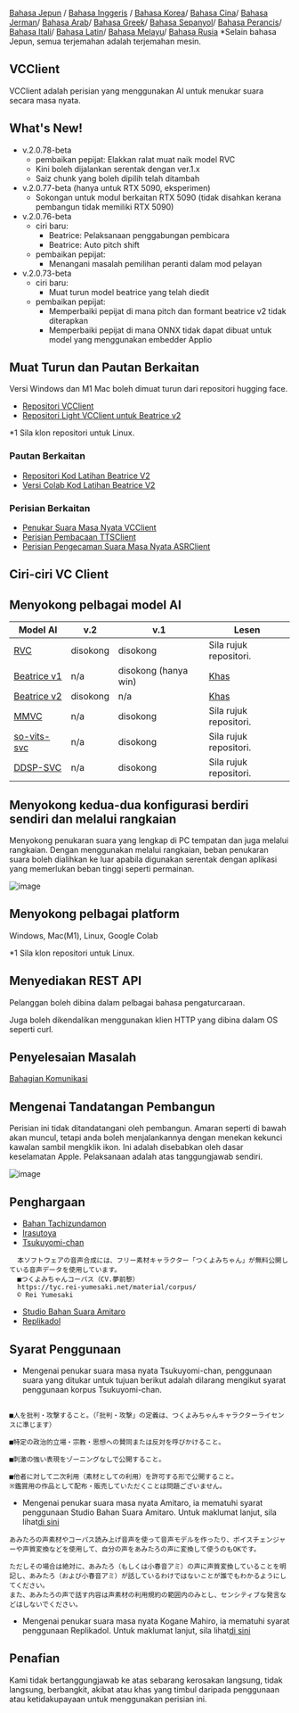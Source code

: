 [Bahasa Jepun](/README.md) /
[Bahasa Inggeris](/docs_i18n/README_en.md) /
[Bahasa Korea](/docs_i18n/README_ko.md)/
[Bahasa Cina](/docs_i18n/README_zh.md)/
[Bahasa Jerman](/docs_i18n/README_de.md)/
[Bahasa Arab](/docs_i18n/README_ar.md)/
[Bahasa Greek](/docs_i18n/README_el.md)/
[Bahasa Sepanyol](/docs_i18n/README_es.md)/
[Bahasa Perancis](/docs_i18n/README_fr.md)/
[Bahasa Itali](/docs_i18n/README_it.md)/
[Bahasa Latin](/docs_i18n/README_la.md)/
[Bahasa Melayu](/docs_i18n/README_ms.md)/
[Bahasa Rusia](/docs_i18n/README_ru.md)
*Selain bahasa Jepun, semua terjemahan adalah terjemahan mesin.

## VCClient

VCClient adalah perisian yang menggunakan AI untuk menukar suara secara masa nyata.

## What's New!

* v.2.0.78-beta
  * pembaikan pepijat: Elakkan ralat muat naik model RVC
  * Kini boleh dijalankan serentak dengan ver.1.x
  * Saiz chunk yang boleh dipilih telah ditambah
* v.2.0.77-beta (hanya untuk RTX 5090, eksperimen)
  * Sokongan untuk modul berkaitan RTX 5090 (tidak disahkan kerana pembangun tidak memiliki RTX 5090)
* v.2.0.76-beta
  * ciri baru:
    * Beatrice: Pelaksanaan penggabungan pembicara
    * Beatrice: Auto pitch shift
  * pembaikan pepijat:
    * Menangani masalah pemilihan peranti dalam mod pelayan
* v.2.0.73-beta
  * ciri baru:
    * Muat turun model beatrice yang telah diedit
  * pembaikan pepijat:
    * Memperbaiki pepijat di mana pitch dan formant beatrice v2 tidak diterapkan
    * Memperbaiki pepijat di mana ONNX tidak dapat dibuat untuk model yang menggunakan embedder Applio

## Muat Turun dan Pautan Berkaitan

Versi Windows dan M1 Mac boleh dimuat turun dari repositori hugging face.

* [Repositori VCClient](https://huggingface.co/wok000/vcclient000/tree/main)
* [Repositori Light VCClient untuk Beatrice v2](https://huggingface.co/wok000/light_vcclient_beatrice/tree/main)

*1 Sila klon repositori untuk Linux.

### Pautan Berkaitan

* [Repositori Kod Latihan Beatrice V2](https://huggingface.co/fierce-cats/beatrice-trainer)
* [Versi Colab Kod Latihan Beatrice V2](https://github.com/w-okada/beatrice-trainer-colab)

### Perisian Berkaitan

* [Penukar Suara Masa Nyata VCClient](https://github.com/alvinzanuaputra/Voice-Changer)
* [Perisian Pembacaan TTSClient](https://github.com/w-okada/ttsclient)
* [Perisian Pengecaman Suara Masa Nyata ASRClient](https://github.com/w-okada/asrclient)

## Ciri-ciri VC Client

## Menyokong pelbagai model AI

| Model AI                                                                                                     | v.2       | v.1                  | Lesen                                                                                 |
| ------------------------------------------------------------------------------------------------------------ | --------- | -------------------- | ------------------------------------------------------------------------------------------ |
| [RVC ](https://github.com/RVC-Project/Retrieval-based-Voice-Conversion-WebUI/blob/main/docs/jp/README.ja.md) | disokong | disokong            | Sila rujuk repositori.                                                             |
| [Beatrice v1](https://prj-beatrice.com/)                                                                     | n/a       | disokong (hanya win) | [Khas](https://github.com/alvinzanuaputra/Voice-Changer/tree/master/server/voice_changer/Beatrice) |
| [Beatrice v2](https://prj-beatrice.com/)                                                                     | disokong | n/a                  | [Khas](https://huggingface.co/wok000/vcclient_model/blob/main/beatrice_v2_beta/readme.md)  |
| [MMVC](https://github.com/isletennos/MMVC_Trainer)                                                           | n/a       | disokong            | Sila rujuk repositori.                                                             |
| [so-vits-svc](https://github.com/svc-develop-team/so-vits-svc)                                               | n/a       | disokong            | Sila rujuk repositori.                                                             |
| [DDSP-SVC](https://github.com/yxlllc/DDSP-SVC)                                                               | n/a       | disokong            | Sila rujuk repositori.                                                             |

## Menyokong kedua-dua konfigurasi berdiri sendiri dan melalui rangkaian

Menyokong penukaran suara yang lengkap di PC tempatan dan juga melalui rangkaian.
Dengan menggunakan melalui rangkaian, beban penukaran suara boleh dialihkan ke luar apabila digunakan serentak dengan aplikasi yang memerlukan beban tinggi seperti permainan.

![image](https://user-images.githubusercontent.com/48346627/206640768-53f6052d-0a96-403b-a06c-6714a0b7471d.png)

## Menyokong pelbagai platform

Windows, Mac(M1), Linux, Google Colab

*1 Sila klon repositori untuk Linux.

## Menyediakan REST API

Pelanggan boleh dibina dalam pelbagai bahasa pengaturcaraan.

Juga boleh dikendalikan menggunakan klien HTTP yang dibina dalam OS seperti curl.

## Penyelesaian Masalah

[Bahagian Komunikasi](tutorials/trouble_shoot_communication_ja.md)

## Mengenai Tandatangan Pembangun

Perisian ini tidak ditandatangani oleh pembangun. Amaran seperti di bawah akan muncul, tetapi anda boleh menjalankannya dengan menekan kekunci kawalan sambil mengklik ikon. Ini adalah disebabkan oleh dasar keselamatan Apple. Pelaksanaan adalah atas tanggungjawab sendiri.

![image](https://user-images.githubusercontent.com/48346627/212567711-c4a8d599-e24c-4fa3-8145-a5df7211f023.png)

## Penghargaan

* [Bahan Tachizundamon](https://seiga.nicovideo.jp/seiga/im10792934)
* [Irasutoya](https://www.irasutoya.com/)
* [Tsukuyomi-chan](https://tyc.rei-yumesaki.net/)

```
  本ソフトウェアの音声合成には、フリー素材キャラクター「つくよみちゃん」が無料公開している音声データを使用しています。
  ■つくよみちゃんコーパス（CV.夢前黎）
  https://tyc.rei-yumesaki.net/material/corpus/
  © Rei Yumesaki
```

* [Studio Bahan Suara Amitaro](https://amitaro.net/)
* [Replikadol](https://kikyohiroto1227.wixsite.com/kikoto-utau)

## Syarat Penggunaan

* Mengenai penukar suara masa nyata Tsukuyomi-chan, penggunaan suara yang ditukar untuk tujuan berikut adalah dilarang mengikut syarat penggunaan korpus Tsukuyomi-chan.

```

■人を批判・攻撃すること。（「批判・攻撃」の定義は、つくよみちゃんキャラクターライセンスに準じます）

■特定の政治的立場・宗教・思想への賛同または反対を呼びかけること。

■刺激の強い表現をゾーニングなしで公開すること。

■他者に対して二次利用（素材としての利用）を許可する形で公開すること。
※鑑賞用の作品として配布・販売していただくことは問題ございません。
```

* Mengenai penukar suara masa nyata Amitaro, ia mematuhi syarat penggunaan Studio Bahan Suara Amitaro. Untuk maklumat lanjut, sila lihat[di sini](https://amitaro.net/voice/faq/#index_id6)

```
あみたろの声素材やコーパス読み上げ音声を使って音声モデルを作ったり、ボイスチェンジャーや声質変換などを使用して、自分の声をあみたろの声に変換して使うのもOKです。

ただしその場合は絶対に、あみたろ（もしくは小春音アミ）の声に声質変換していることを明記し、あみたろ（および小春音アミ）が話しているわけではないことが誰でもわかるようにしてください。
また、あみたろの声で話す内容は声素材の利用規約の範囲内のみとし、センシティブな発言などはしないでください。
```

* Mengenai penukar suara masa nyata Kogane Mahiro, ia mematuhi syarat penggunaan Replikadol. Untuk maklumat lanjut, sila lihat[di sini](https://kikyohiroto1227.wixsite.com/kikoto-utau/ter%EF%BD%8Ds-of-service)

## Penafian

Kami tidak bertanggungjawab ke atas sebarang kerosakan langsung, tidak langsung, berbangkit, akibat atau khas yang timbul daripada penggunaan atau ketidakupayaan untuk menggunakan perisian ini.

```
